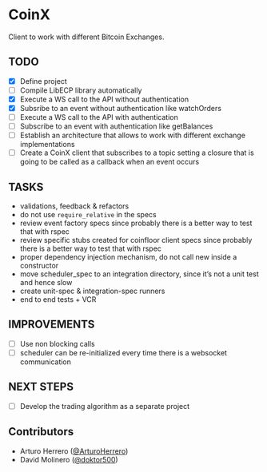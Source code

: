 # CoinX

Client to work with different Bitcoin Exchanges.

## TODO

- [x] Define project
- [ ] Compile LibECP library automatically
- [x] Execute a WS call to the API without authentication
- [x] Subsribe to an event without authentication like watchOrders
- [ ] Execute a WS call to the API with authentication
- [ ] Subscribe to an event with authentication like getBalances
- [ ] Establish an architecture that allows to work with different exchange implementations
- [ ] Create a CoinX client that subscribes to a topic setting a closure that is going to be called as a callback when an event occurs 

## TASKS

- validations, feedback & refactors
- do not use `require_relative` in the specs
- review event factory specs since probably there is a better way to test that with rspec
- review specific stubs created for coinfloor client specs since probably there is a better way to test that with rspec
- proper dependency injection mechanism, do not call new inside a constructor
- move scheduler_spec to an integration directory, since it’s not a unit test and hence slow
- create unit-spec & integration-spec runners
- end to end tests + VCR

## IMPROVEMENTS

- [ ] Use non blocking calls
- [ ] scheduler can be re-initialized every time there is a websocket communication

## NEXT STEPS

- [ ] Develop the trading algorithm as a separate project

## Contributors

- Arturo Herrero ([@ArturoHerrero][1])
- David Molinero ([@doktor500][2])


[1]: https://twitter.com/ArturoHerrero
[2]: https://twitter.com/doktor500
